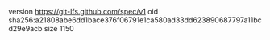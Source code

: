 version https://git-lfs.github.com/spec/v1
oid sha256:a21808abe6dd1bace376f06791e1ca580ad33dd623890687797a11bcd29e9acb
size 1150
